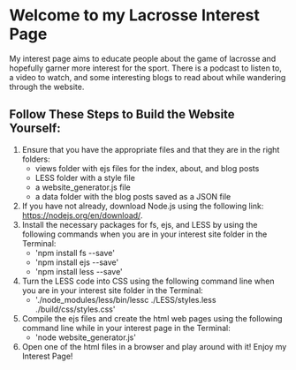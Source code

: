 # Welcome to my Lacrosse Interest Page

My interest page aims to educate people about the game of lacrosse and hopefully garner more interest for the sport. There is a podcast to listen to, a video to watch, and some interesting blogs to read about while wandering through the website.

## Follow These Steps to Build the Website Yourself:

1. Ensure that you have the appropriate files and that they are in the right folders:
    * views folder with ejs files for the index, about, and blog posts
    * LESS folder with a style file
    * a website_generator.js file
    * a data folder with the blog posts saved as a JSON file
2. If you have not already, download Node.js using the following link: https://nodejs.org/en/download/.
3. Install the necessary packages for fs, ejs, and LESS by using the following commands when you are in your interest site folder in the Terminal:
    * 'npm install fs --save'
    * 'npm install ejs --save'
    * 'npm install less --save'
4. Turn the LESS code into CSS using the following command line when you are in your interest site folder in the Terminal:
    * './node_modules/less/bin/lessc ./LESS/styles.less ./build/css/styles.css'
5. Compile the ejs files and create the html web pages using the following command line while in your interest page in the Terminal:
    * 'node website_generator.js'
6. Open one of the html files in a browser and play around with it!  Enjoy my Interest Page!
